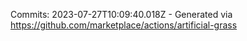 Commits: 2023-07-27T10:09:40.018Z - Generated via https://github.com/marketplace/actions/artificial-grass
<br>
